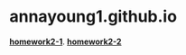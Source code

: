 # annayoung1.github.io

[**homework2-1**](https://annayoung1.github.io/test1.html).
[**homework2-2**](https://annayoung1.github.io/homework2-2.html)
